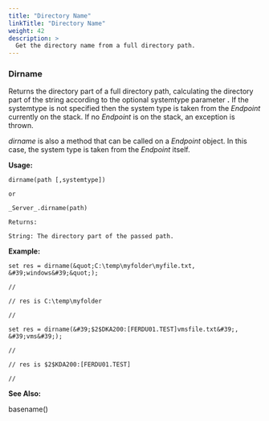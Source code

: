 ```yaml
---
title: "Directory Name"
linkTitle: "Directory Name"
weight: 42
description: >
  Get the directory name from a full directory path. 
---
```


### Dirname

Returns the directory part of a full directory path, calculating the directory part of the string according to the optional systemtype parameter **.** If the systemtype is not specified then the system type is taken from the _Endpoint_ currently on the stack. If no _Endpoint_ is on the stack, an exception is thrown.

_dirname_ is also a method that can be called on a _Endpoint_ object. In this case, the system type is taken from the _Endpoint_ itself.

**Usage:**
~~~
dirname(path [,systemtype])

or

_Server_.dirname(path)

Returns:

String: The directory part of the passed path.
~~~
**Example:**
~~~
set res = dirname(&quot;C:\temp\myfolder\myfile.txt, &#39;windows&#39;&quot;);

//

// res is C:\temp\myfolder

//

set res = dirname(&#39;$2$DKA200:[FERDU01.TEST]vmsfile.txt&#39;, &#39;vms&#39;);

//

// res is $2$KDA200:[FERDU01.TEST]

//
~~~
**See Also:**

basename()